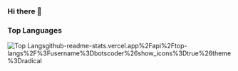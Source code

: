 ### Hi there 👋
### Top Languages

![Top Langs]()github-readme-stats.vercel.app%2Fapi%2Ftop-langs%2F%3Fusername%3Dbotscoder%26show_icons%3Dtrue%26theme%3Dradical
